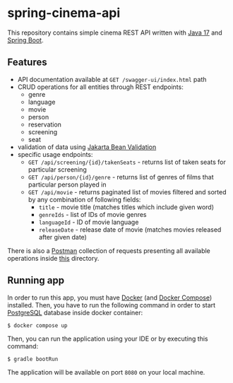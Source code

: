 # spring-cinema-api

This repository contains simple cinema REST API written with [Java 17](https://www.java.com/en/)
and [Spring Boot](https://spring.io/projects/spring-boot).

## Features

- API documentation available at `GET /swagger-ui/index.html` path
- CRUD operations for all entities through REST endpoints:
    - genre
    - language
    - movie
    - person
    - reservation
    - screening
    - seat
- validation of data using [Jakarta Bean Validation](https://beanvalidation.org/)
- specific usage endpoints:
    - `GET /api/screening/{id}/takenSeats` - returns list of taken seats for particular screening
    - `GET /api/person/{id}/genre` - returns list of genres of films that particular person played in
    - `GET /api/movie` - returns paginated list of movies filtered and sorted by any combination of following fields:
        - `title` - movie title (matches titles which include given word)
        - `genreIds` - list of IDs of movie genres
        - `languageId` - ID of movie language
        - `releaseDate` - release date of movie (matches movies released after given date)

There is also a [Postman](https://www.postman.com/) collection of requests presenting all available operations
inside [this](src/test/resources) directory.

## Running app

In order to run this app, you must have [Docker](https://www.docker.com/)
(and [Docker Compose](https://docs.docker.com/compose/)) installed.
Then, you have to run the following command in order to start [PostgreSQL](https://www.postgresql.org.pl/) database
inside docker container:

```shell
$ docker compose up
```

Then, you can run the application using your IDE or by executing this command:

```shell
$ gradle bootRun
```

The application will be available on port `8080` on your local machine.